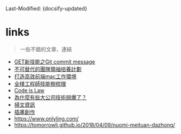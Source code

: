 Last-Modified: {docsify-updated}

# links

> 一些不錯的文章、連結

- [GET新技能之Git commit message](https://github.com/jiayisheji/blog/issues/12)
- [不可替代的團隊領袖培養計劃](https://leader.js.cool/#/)
- [打造高效前端mac工作環境](http://cloudstone.xin/2016/04/12/%E6%89%93%E9%80%A0%E9%AB%98%E6%95%88%E5%89%8D%E7%AB%AFmac%E5%B7%A5%E4%BD%9C%E7%8E%AF%E5%A2%83/)
- [全棧工程師技能樹梳理](https://oxoyo.github.io/FSE-SKILL-TREE/)
- [Code is Law](https://mp.weixin.qq.com/s/a-tUQSy5zT3qhd8mBy2HfA)
- [為什麼有些大公司技術弱爆了？](http://www.techug.com/post/weak-technology.html)
- [掃文資訊](https://tw.saowen.com/)
- [插畫創作](https://www.pixiv.net/)
- https://www.onlyling.com/
- https://tomorrowli.github.io/2018/04/09/nuomi-meituan-dazhong/


[讓Nodejs像瀏覽器一樣Fetch你想要的]:https://alili.tech/2017/02/17/Nodejs/%E8%AE%A9Nodejs%E5%83%8F%E6%B5%8F%E8%A7%88%E5%99%A8%E4%B8%80%E6%A0%B7Fetch%E4%BD%A0%E6%83%B3%E8%A6%81%E7%9A%84/

[ios open source]:https://github.com/dkhamsing/open-source-ios-apps
[碼庫]:https://www.ctolib.com/
[WebFalse]:https://www.webfalse.com/
[ipaddress 查詢]:http://github.com.ipaddress.com/
[無損音樂下載]:http://www.51ape.com/
[apk 日本遊戲下載]: https://www.wanghenry.com/2016/08/Japan-Korea-Game-APK-Download.html
[solidot]:https://www.solidot.org/
[掘金醬]: https://e.xitu.io/
[awehunt]:https://awehunt.com/
[極客公園 好站]:https://www.geekpark.net/column/85
[byr.wiki 很多中國站點連結]:http://byr.wiki/
[heroku]:https://www.heroku.com/